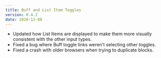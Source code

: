 ```yaml
---
title: Buff and List Item Toggles
version: 0.4.2
date: 2020-12-08
---
```


- Updated how List Items are displayed to make them more visually consistent with the other input types.
- Fixed a bug where Buff toggle links weren't selecting other toggles.
- Fixed a crash with older browsers when trying to duplicate blocks.
